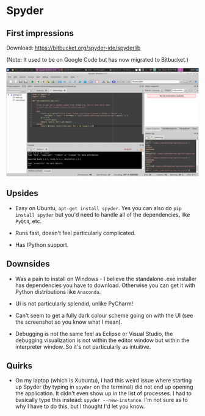 # Spyder 

## First impressions


Download:
https://bitbucket.org/spyder-ide/spyderlib

(Note: It used to be on Google Code but has now migrated to Bitbucket.)

![spyderlib](https://raw.githubusercontent.com/HamPUG/meetings/master/2014-06-09/spyderlib/screenshot.png)

Upsides
---

* Easy on Ubuntu, `apt-get install spyder`. Yes you can also do `pip install spyder` but you'd need to handle all of the dependencies, like `PyQt4`, etc.

* Runs fast, doesn't feel particularly complicated.

* Has IPython support.

Downsides
---

* Was a pain to install on Windows - I believe the standalone .exe installer has dependencies you have to download. Otherwise you can get it with Python distributions like `Anaconda`.

* UI is not particularly splendid, unlike PyCharm!

* Can't seem to get a fully dark colour scheme going on with the UI (see the screenshot so you know what I mean).

* Debugging is not the same feel as Eclipse or Visual Studio, the debugging visualization is not within the editor window but within the interpreter window. So it's not particularly as intuitive.

Quirks
---

* On my laptop (which is Xubuntu), I had this weird issue where starting up Spyder (by typing in `spyder` on the terminal) did not end up opening the application. It didn't even show up in the list of processes. I had to basically type this instead: `spyder --new-instance`. I'm not sure as to why I have to do this, but I thought I'd let you know.
